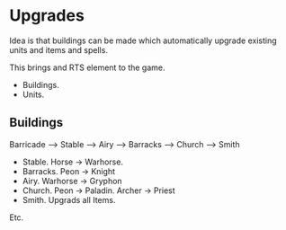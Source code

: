 # Upgrades

Idea is that buildings can be made which automatically upgrade existing units and items and spells.

This brings and RTS element to the game.

* Buildings.
* Units.

## Buildings

Barricade   --> Stable
            --> Airy
            --> Barracks
            --> Church
            --> Smith

* Stable. Horse -> Warhorse.
* Barracks. Peon -> Knight
* Airy. Warhorse -> Gryphon
* Church. Peon -> Paladin. Archer -> Priest
* Smith. Upgrads all Items.

Etc.

